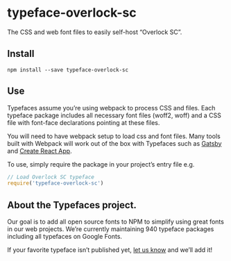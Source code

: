 
# typeface-overlock-sc

The CSS and web font files to easily self-host “Overlock SC”.

## Install

`npm install --save typeface-overlock-sc`

## Use

Typefaces assume you’re using webpack to process CSS and files. Each typeface
package includes all necessary font files (woff2, woff) and a CSS file with
font-face declarations pointing at these files.

You will need to have webpack setup to load css and font files. Many tools built
with Webpack will work out of the box with Typefaces such as [Gatsby](https://github.com/gatsbyjs/gatsby)
and [Create React App](https://github.com/facebookincubator/create-react-app).

To use, simply require the package in your project’s entry file e.g.

```javascript
// Load Overlock SC typeface
require('typeface-overlock-sc')
```

## About the Typefaces project.

Our goal is to add all open source fonts to NPM to simplify using great fonts in
our web projects. We’re currently maintaining 940 typeface packages
including all typefaces on Google Fonts.

If your favorite typeface isn’t published yet, [let us know](https://github.com/KyleAMathews/typefaces)
and we’ll add it!

